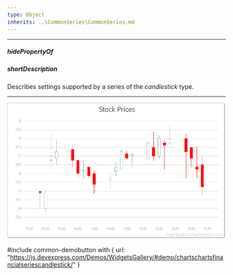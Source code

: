 ```yaml
---
type: Object
inherits: ..\CommonSeries\CommonSeries.md
---
```

---
##### hidePropertyOf

##### shortDescription
Describes settings supported by a series of the *candlestick* type.

---
![DevExtreme HTML5 Charts CandleStickSeriesType](/images/ChartJS/CandleStick.png)

#include common-demobutton with {
    url: "https://js.devexpress.com/Demos/WidgetsGallery/#demo/chartschartsfinancialseriescandlestick/"
}
